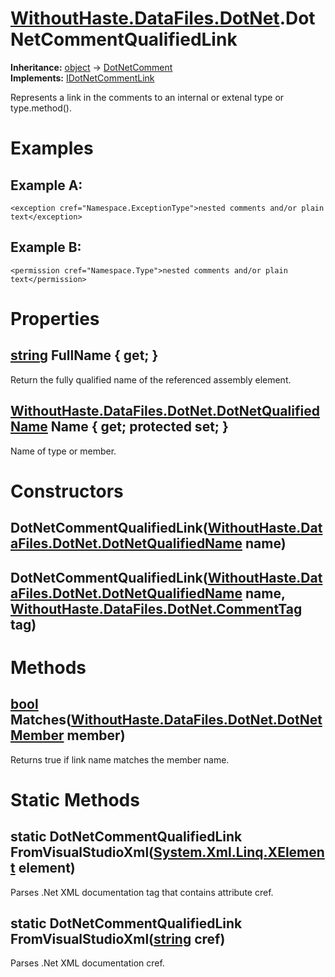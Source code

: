 # [WithoutHaste.DataFiles.DotNet](TableOfContents.WithoutHaste.DataFiles.DotNet.md).DotNetCommentQualifiedLink

**Inheritance:** [object](https://docs.microsoft.com/en-us/dotnet/api/system.object) → [DotNetComment](WithoutHaste.DataFiles.DotNet.DotNetComment.md)  
**Implements:** [IDotNetCommentLink](WithoutHaste.DataFiles.DotNet.IDotNetCommentLink.md)  

Represents a link in the comments to an internal or extenal type or type.method().  

# Examples

## Example A:

`<exception cref="Namespace.ExceptionType">nested comments and/or plain text</exception>`  

## Example B:

`<permission cref="Namespace.Type">nested comments and/or plain text</permission>`  

# Properties

## [string](https://docs.microsoft.com/en-us/dotnet/api/system.string) FullName { get; }

Return the fully qualified name of the referenced assembly element.  

## [WithoutHaste.DataFiles.DotNet.DotNetQualifiedName](WithoutHaste.DataFiles.DotNet.DotNetQualifiedName.md) Name { get; protected set; }

Name of type or member.  

# Constructors

## DotNetCommentQualifiedLink([WithoutHaste.DataFiles.DotNet.DotNetQualifiedName](WithoutHaste.DataFiles.DotNet.DotNetQualifiedName.md) name)

## DotNetCommentQualifiedLink([WithoutHaste.DataFiles.DotNet.DotNetQualifiedName](WithoutHaste.DataFiles.DotNet.DotNetQualifiedName.md) name, [WithoutHaste.DataFiles.DotNet.CommentTag](WithoutHaste.DataFiles.DotNet.CommentTag.md) tag)

# Methods

## [bool](https://docs.microsoft.com/en-us/dotnet/api/system.boolean) Matches([WithoutHaste.DataFiles.DotNet.DotNetMember](WithoutHaste.DataFiles.DotNet.DotNetMember.md) member)

Returns true if link name matches the member name.  

# Static Methods

## static DotNetCommentQualifiedLink FromVisualStudioXml([System.Xml.Linq.XElement](https://docs.microsoft.com/en-us/dotnet/api/system.xml.linq.xelement) element)

Parses .Net XML documentation tag that contains attribute cref.  

## static DotNetCommentQualifiedLink FromVisualStudioXml([string](https://docs.microsoft.com/en-us/dotnet/api/system.string) cref)

Parses .Net XML documentation cref.  

